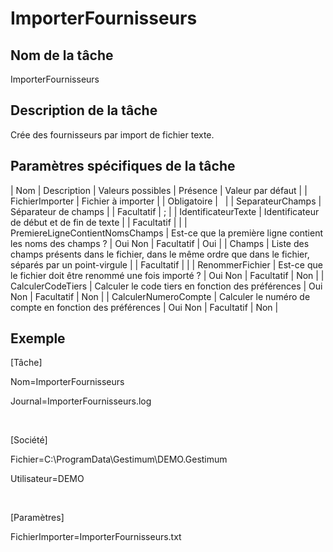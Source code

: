# ImporterFournisseurs

## Nom de la tâche


ImporterFournisseurs


## Description de la tâche


Crée des fournisseurs par import de fichier texte.


## Paramètres spécifiques de la tâche










| Nom | Description | Valeurs possibles | Présence | Valeur par défaut |
| FichierImporter | Fichier à importer |  | Obligatoire |   |
| SeparateurChamps | Séparateur de champs |  | Facultatif | ; |
| IdentificateurTexte | Identificateur de début et de fin de texte |  | Facultatif |  |
| PremiereLigneContientNomsChamps | Est-ce que la première ligne contient les noms des champs ? | Oui
Non | Facultatif | Oui |
| Champs | Liste des champs présents dans le fichier, dans le même ordre que dans le fichier, séparés par un point-virgule |  | Facultatif |  |
| RenommerFichier | Est-ce que le fichier doit être renommé une fois importé ? | Oui
Non | Facultatif | Non |
| CalculerCodeTiers | Calculer le code tiers en fonction des préférences | Oui
Non | Facultatif | Non |
| CalculerNumeroCompte | Calculer le numéro de compte en fonction des préférences | Oui
Non | Facultatif | Non |


## Exemple


[Tâche]


Nom=ImporterFournisseurs


Journal=ImporterFournisseurs.log


 


[Société]


Fichier=C:\ProgramData\Gestimum\DEMO.Gestimum


Utilisateur=DEMO


 


[Paramètres]


FichierImporter=ImporterFournisseurs.txt


